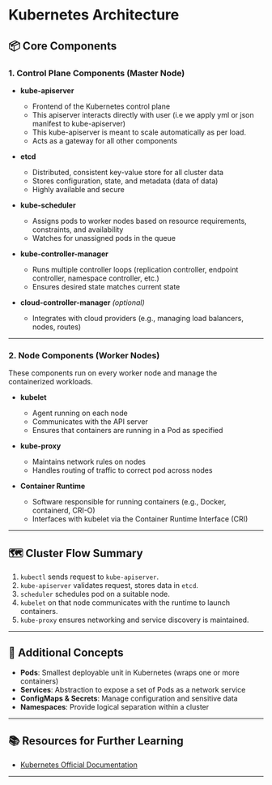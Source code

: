 # Kubernetes Architecture

## 📦 Core Components

### 1. **Control Plane Components** (Master Node)

- **kube-apiserver**  
  - Frontend of the Kubernetes control plane
  - This apiserver interacts directly with user (i.e we apply yml or json manifest to kube-apiserver)
  - This kube-apiserver is meant to scale automatically as per load. 
  - Acts as a gateway for all other components

- **etcd**  
  - Distributed, consistent key-value store for all cluster data
  - Stores configuration, state, and metadata (data of data)
  - Highly available and secure

- **kube-scheduler**  
  - Assigns pods to worker nodes based on resource requirements, constraints, and availability
  - Watches for unassigned pods in the queue

- **kube-controller-manager**  
  - Runs multiple controller loops (replication controller, endpoint controller, namespace controller, etc.)
  - Ensures desired state matches current state

- **cloud-controller-manager** *(optional)*  
  - Integrates with cloud providers (e.g., managing load balancers, nodes, routes)

---

### 2. **Node Components** (Worker Nodes)

These components run on every worker node and manage the containerized workloads.

- **kubelet**  
  - Agent running on each node
  - Communicates with the API server
  - Ensures that containers are running in a Pod as specified

- **kube-proxy**  
  - Maintains network rules on nodes
  - Handles routing of traffic to correct pod across nodes

- **Container Runtime**  
  - Software responsible for running containers (e.g., Docker, containerd, CRI-O)
  - Interfaces with kubelet via the Container Runtime Interface (CRI)

---

## 🗺️ Cluster Flow Summary

1. `kubectl` sends request to `kube-apiserver`.
2. `kube-apiserver` validates request, stores data in `etcd`.
3. `scheduler` schedules pod on a suitable node.
4. `kubelet` on that node communicates with the runtime to launch containers.
5. `kube-proxy` ensures networking and service discovery is maintained.

---

## 📌 Additional Concepts

- **Pods**: Smallest deployable unit in Kubernetes (wraps one or more containers)
- **Services**: Abstraction to expose a set of Pods as a network service
- **ConfigMaps & Secrets**: Manage configuration and sensitive data
- **Namespaces**: Provide logical separation within a cluster

---
## 📚 Resources for Further Learning

- [Kubernetes Official Documentation](https://kubernetes.io/docs/)
---
